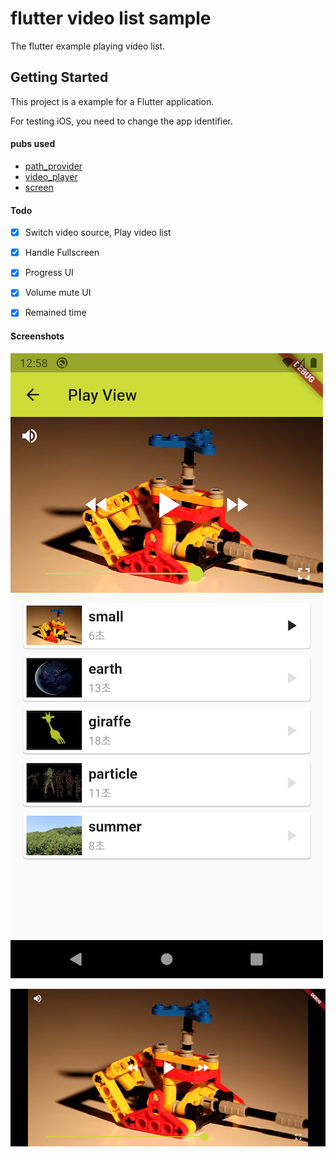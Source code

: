 # flutter video list sample

The flutter example playing video list.

## Getting Started

This project is a example for a Flutter application.

For testing iOS, you need to change the app identifier.

#### pubs used

* [path_provider](https://pub.dev/packages/path_provider)
* [video_player](https://pub.dev/packages/video_player)
* [screen](https://pub.dev/packages/screen)

#### Todo

- [x] Switch video source, Play video list
- [x] Handle Fullscreen
- [x] Progress UI
- [x] Volume mute UI
- [x] Remained time


#### Screenshots

![Play List Screenshot](/Screenshot_1.png)

![Fullscreen Screenshot](/Screenshot_2.png)